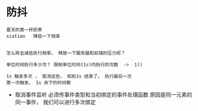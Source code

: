#  防抖
    夏天的第一杯奶茶 
    xiatian   降低一下频率


    怎么样去减低执行频率， 释放一下服务器和前端的压力呢？

    单位时间执行多少次？ 限制单位时间(1s)内执行的次数  ->  1()

    1s 触发多次 ， 取消这些， 知到1s 结束了， 执行最后一次
    第一次触发， 1s 余下的时间都

- 取消事件监听 必须传事件类型和当初绑定的事件处理函数
    原因是同一元素的同一事件， 我们可以进行多次绑定
    